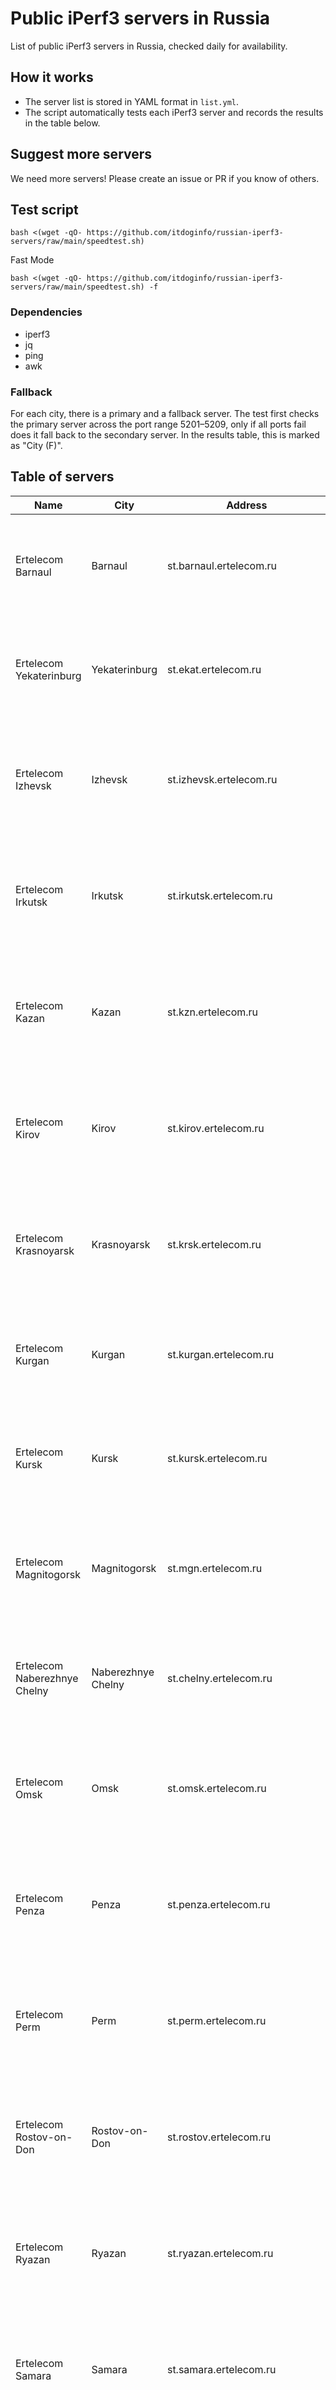 # Public iPerf3 servers in Russia

List of public iPerf3 servers in Russia, checked daily for availability.

## How it works
- The server list is stored in YAML format in `list.yml`.
- The script automatically tests each iPerf3 server and records the results in the table below.

## Suggest more servers
We need more servers! Please create an issue or PR if you know of others.

## Test script
```
bash <(wget -qO- https://github.com/itdoginfo/russian-iperf3-servers/raw/main/speedtest.sh)
```

Fast Mode
```
bash <(wget -qO- https://github.com/itdoginfo/russian-iperf3-servers/raw/main/speedtest.sh) -f
```

### Dependencies
- iperf3
- jq
- ping
- awk

### Fallback
For each city, there is a primary and a fallback server. The test first checks the primary server across the port range 5201–5209, only if all ports fail does it fall back to the secondary server. In the results table, this is marked as "City (F)".

## Table of servers

| Name | City | Address | Port | Status |
|------|------|---------|------|--------|
| Ertelecom Barnaul | Barnaul | st.barnaul.ertelecom.ru | 5202<br>5203<br>5204<br>5205<br>5206<br>5207<br>5208<br>5209 | ✅ |
| Ertelecom Yekaterinburg | Yekaterinburg | st.ekat.ertelecom.ru | 5202<br>5203<br>5204<br>5205<br>5206<br>5207<br>5208<br>5209 | ✅ |
| Ertelecom Izhevsk | Izhevsk | st.izhevsk.ertelecom.ru | 5201<br>5202<br>5203<br>5204<br>5205<br>5206<br>5207<br>5208<br>5209 | ✅ |
| Ertelecom Irkutsk | Irkutsk | st.irkutsk.ertelecom.ru | 5201<br>5202<br>5203<br>5204<br>5205<br>5206<br>5207<br>5208<br>5209 | ✅ |
| Ertelecom Kazan | Kazan | st.kzn.ertelecom.ru | 5201<br>5202<br>5203<br>5204<br>5205<br>5206<br>5207<br>5208<br>5209 | ✅ |
| Ertelecom Kirov | Kirov | st.kirov.ertelecom.ru | 5201<br>5202<br>5203<br>5204<br>5205<br>5206<br>5207<br>5208<br>5209 | ✅ |
| Ertelecom Krasnoyarsk | Krasnoyarsk | st.krsk.ertelecom.ru | 5201<br>5202<br>5203<br>5204<br>5205<br>5206<br>5207<br>5208<br>5209 | ✅ |
| Ertelecom Kurgan | Kurgan | st.kurgan.ertelecom.ru | 5201<br>5202<br>5203<br>5204<br>5205<br>5206<br>5207<br>5209 | ✅ |
| Ertelecom Kursk | Kursk | st.kursk.ertelecom.ru | 5201<br>5202<br>5203<br>5204<br>5205<br>5206<br>5207<br>5208 | ✅ |
| Ertelecom Magnitogorsk | Magnitogorsk | st.mgn.ertelecom.ru | 5201<br>5202<br>5203<br>5204<br>5205<br>5206<br>5207<br>5208<br>5209 | ✅ |
| Ertelecom Naberezhnye Chelny | Naberezhnye Chelny | st.chelny.ertelecom.ru | 5201<br>5202<br>5203<br>5204<br>5205<br>5206<br>5207<br>5209 | ✅ |
| Ertelecom Omsk | Omsk | st.omsk.ertelecom.ru | 5201<br>5202<br>5203<br>5204<br>5205<br>5206<br>5207<br>5208<br>5209 | ✅ |
| Ertelecom Penza | Penza | st.penza.ertelecom.ru | 5201<br>5202<br>5203<br>5204<br>5205<br>5206<br>5207<br>5208<br>5209 | ✅ |
| Ertelecom Perm | Perm | st.perm.ertelecom.ru | 5201<br>5202<br>5203<br>5204<br>5205<br>5206<br>5207<br>5208<br>5209 | ✅ |
| Ertelecom Rostov-on-Don | Rostov-on-Don | st.rostov.ertelecom.ru | 5201<br>5202<br>5203<br>5204<br>5205<br>5206<br>5207<br>5208<br>5209 | ✅ |
| Ertelecom Ryazan | Ryazan | st.ryazan.ertelecom.ru | 5201<br>5202<br>5203<br>5204<br>5205<br>5206<br>5207<br>5208<br>5209 | ✅ |
| Ertelecom Samara | Samara | st.samara.ertelecom.ru | 5201<br>5202<br>5203<br>5204<br>5205<br>5206<br>5207<br>5208<br>5209 | ✅ |
| Ertelecom Saint Petersburg | Saint Petersburg | st.spb.ertelecom.ru | 5201<br>5202<br>5203<br>5204<br>5205<br>5206<br>5207<br>5208<br>5209 | ✅ |
| Ertelecom Saratov | Saratov | st.saratov.ertelecom.ru | 5201<br>5202<br>5203<br>5204<br>5205<br>5206<br>5207<br>5208<br>5209 | ✅ |
| Ertelecom Tver | Tver | st.tver.ertelecom.ru | 5201<br>5202<br>5203<br>5204<br>5205<br>5206<br>5207<br>5208<br>5209 | ✅ |
| Ertelecom Tomsk | Tomsk | st.tomsk.ertelecom.ru | 5201<br>5202<br>5203<br>5204<br>5205<br>5206<br>5207<br>5208<br>5209 | ✅ |
| Ertelecom Tula | Tula | st.tula.ertelecom.ru | 5201<br>5202<br>5203<br>5204<br>5205<br>5206<br>5207<br>5208<br>5209 | ✅ |
| Ertelecom Tyumen | Tyumen | st.tmn.ertelecom.ru | 5202<br>5203<br>5204<br>5205<br>5206<br>5207<br>5208<br>5209 | ✅ |
| Ertelecom Ulyanovsk | Ulyanovsk | st.ulsk.ertelecom.ru | 5201<br>5202<br>5203<br>5204<br>5205<br>5206<br>5207<br>5208<br>5209 | ✅ |
| Ertelecom Ufa | Ufa | st.ufa.ertelecom.ru | 5201<br>5202<br>5203<br>5204<br>5205<br>5207<br>5208<br>5209 | ✅ |
| Ertelecom Cheboksary | Cheboksary | st.cheb.ertelecom.ru | 5201<br>5202<br>5203<br>5204<br>5205<br>5206<br>5207<br>5208<br>5209 | ✅ |
| Ertelecom Chelyabinsk | Chelyabinsk | st.chel.ertelecom.ru | 5201<br>5202<br>5203<br>5204<br>5205<br>5206<br>5207<br>5208<br>5209 | ✅ |
| Ertelecom Yaroslavl | Yaroslavl | st.yar.ertelecom.ru | 5201<br>5202<br>5203<br>5204<br>5205<br>5206<br>5207<br>5208<br>5209 | ✅ |
| Ertelecom Lipetsk | Lipetsk | st.lipetsk.ertelecom.ru | 5201<br>5202<br>5203<br>5204<br>5205<br>5206<br>5207<br>5208<br>5209 | ✅ |
| Ertelecom Bryansk | Bryansk | st.bryansk.ertelecom.ru | 5201<br>5202<br>5203<br>5204<br>5205<br>5206<br>5207<br>5208<br>5209 | ✅ |
| Ertelecom Volgograd | Volgograd | st.volgograd.ertelecom.ru | 5201<br>5202<br>5203<br>5204<br>5205<br>5206<br>5207<br>5208<br>5209 | ✅ |
| Ertelecom Voronezh | Voronezh | st.voronezh.ertelecom.ru | 5201<br>5202<br>5203<br>5204<br>5205<br>5206<br>5207<br>5208<br>5209 | ✅ |
| Ertelecom Nizhny Novgorod | Nizhny Novgorod | st.nn.ertelecom.ru | 5201<br>5202<br>5203<br>5204<br>5205<br>5206<br>5207<br>5208<br>5209 | ✅ |
| Ertelecom Yoshkar-Ola | Yoshkar-Ola | st.yola.ertelecom.ru | 5201<br>5202<br>5203<br>5204<br>5205<br>5206<br>5207<br>5208<br>5209 | ✅ |
| TTK Volgograd | Volgograd | speed-vgd.vtt.net | 5201 | ❌ |
| TTK Nizhny Novgorod | Nizhny Novgorod | speed-nn.vtt.net | 5201 | ✅ |
| TTK Saratov | Saratov | speed.vtt.net | 5201 | ❌ |
| TTK Saransk | Saransk | speed-sar.vtt.net | 5201 | ✅ |
| Beeline Voronezh | Voronezh | voronezh-speedtest.corbina.net | 5201 | ✅ |
| Beeline Astrakhan | Astrakhan | astrakhan1.speedtest.corbina.net | 5201 | ✅ |
| Hostkey Moscow | Moscow | spd-rudp.hostkey.ru | 5203<br>5204<br>5205<br>5206<br>5207<br>5208<br>5209 | ✅ |

📅 **Latest test:** 07.10.2025 07:40:38 (MSK, UTC+3)

✅ **Available**: 39/41 servers

❌ **Unavailable**: 2/41 servers

⏱️ **Execution time**: 126.9 seconds

